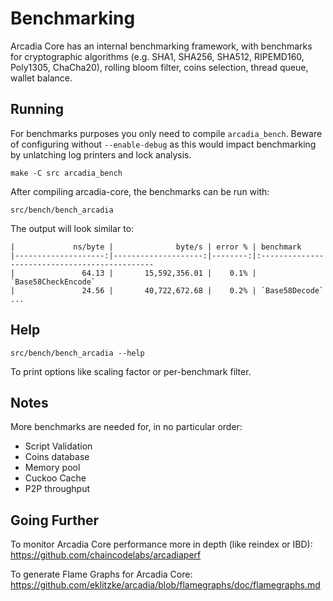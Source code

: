 Benchmarking
============

Arcadia Core has an internal benchmarking framework, with benchmarks
for cryptographic algorithms (e.g. SHA1, SHA256, SHA512, RIPEMD160, Poly1305, ChaCha20), rolling bloom filter, coins selection,
thread queue, wallet balance.

Running
---------------------

For benchmarks purposes you only need to compile `arcadia_bench`. Beware of configuring without `--enable-debug` as this would impact
benchmarking by unlatching log printers and lock analysis.

    make -C src arcadia_bench

After compiling arcadia-core, the benchmarks can be run with:

    src/bench/bench_arcadia

The output will look similar to:
```
|             ns/byte |              byte/s | error % | benchmark
|--------------------:|--------------------:|--------:|:----------------------------------------------
|               64.13 |       15,592,356.01 |    0.1% | `Base58CheckEncode`
|               24.56 |       40,722,672.68 |    0.2% | `Base58Decode`
...
```

Help
---------------------

    src/bench/bench_arcadia --help

To print options like scaling factor or per-benchmark filter.

Notes
---------------------
More benchmarks are needed for, in no particular order:
- Script Validation
- Coins database
- Memory pool
- Cuckoo Cache
- P2P throughput

Going Further
--------------------

To monitor Arcadia Core performance more in depth (like reindex or IBD): https://github.com/chaincodelabs/arcadiaperf

To generate Flame Graphs for Arcadia Core: https://github.com/eklitzke/arcadia/blob/flamegraphs/doc/flamegraphs.md
